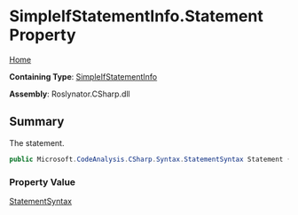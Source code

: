 # SimpleIfStatementInfo\.Statement Property

[Home](../../../../../README.md)

**Containing Type**: [SimpleIfStatementInfo](../README.md)

**Assembly**: Roslynator\.CSharp\.dll

## Summary

The statement\.

```csharp
public Microsoft.CodeAnalysis.CSharp.Syntax.StatementSyntax Statement { get; }
```

### Property Value

[StatementSyntax](https://docs.microsoft.com/en-us/dotnet/api/microsoft.codeanalysis.csharp.syntax.statementsyntax)

